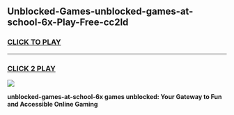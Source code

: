 
## Unblocked-Games-unblocked-games-at-school-6x-Play-Free-cc2ld
<h3>
<a href="https://premium76.site?title=unblocked-games-at-school-6x&ref=21A">CLICK TO PLAY</a></h3>
<hr>

<h3>
<a href="https://premium76.site?title=unblocked-games-at-school-6x&ref=21A">CLICK 2 PLAY</a>
  
</h3>

<a href="https://premium76.site?title=unblocked-games-at-school-6x&ref=21A"><img src="https://clearcache.store/games.png"></a>


**unblocked-games-at-school-6x games unblocked: Your Gateway to Fun and Accessible Online Gaming**
